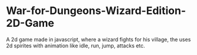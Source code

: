 # War-for-Dungeons-Wizard-Edition-2D-Game
A 2d game made in javascript, where a wizard fights for his village, the uses 2d spirites with animation like idle, run, jump, attacks etc.
